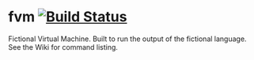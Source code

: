# fvm [![Build Status](https://travis-ci.org/gusg21/fvm.svg?branch=master)](https://travis-ci.org/gusg21/fvm)
Fictional Virtual Machine. Built to run the output of the fictional language. See the Wiki for command listing.
